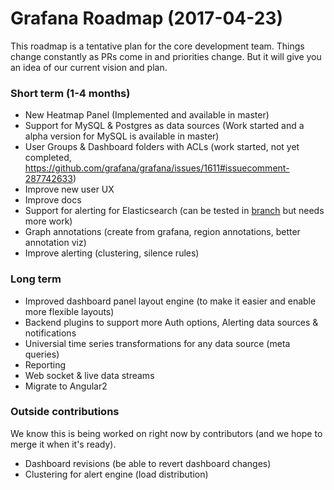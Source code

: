 # Grafana Roadmap (2017-04-23)

This roadmap is a tentative plan for the core development team. Things change constantly as PRs come in and priorities change. 
But it will give you an idea of our current vision and plan. 

### Short term (1-4 months)

 - New Heatmap Panel (Implemented and available in master)
 - Support for MySQL & Postgres as data sources (Work started and a alpha version for MySQL is available in master)
 - User Groups & Dashboard folders with ACLs (work started, not yet completed, https://github.com/grafana/grafana/issues/1611#issuecomment-287742633)
 - Improve new user UX
 - Improve docs
 - Support for alerting for Elasticsearch (can be tested in [branch](https://github.com/grafana/grafana/tree/alerting-elasticsearch) but needs more work)
  - Graph annotations (create from grafana, region annotations, better annotation viz)
  - Improve alerting (clustering, silence rules)
  
### Long term 

- Improved dashboard panel layout engine (to make it easier and enable more flexible layouts) 
- Backend plugins to support more Auth options, Alerting data sources & notifications
- Universial time series transformations for any data source (meta queries)
- Reporting
- Web socket & live data streams
- Migrate to Angular2 


### Outside contributions
We know this is being worked on right now by contributors (and we hope to merge it when it's ready). 

- Dashboard revisions (be able to revert dashboard changes)
- Clustering for alert engine (load distribution)  
